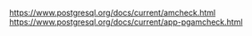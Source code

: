 <https://www.postgresql.org/docs/current/amcheck.html>
<https://www.postgresql.org/docs/current/app-pgamcheck.html>
